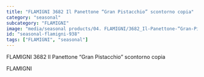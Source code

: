 ```yaml
---
title: "FLAMIGNI 3682 Il Panettone “Gran Pistacchio” scontorno copia"
category: "seasonal"
subcategory: "FLAMIGNI"
image: "media/seasonal products/04. FLAMIGNI/3682_Il-Panettone-“Gran-Pistacchio”_scontorno-copia.jpg"
id: "seasonal-flamigni-938"
tags: ["FLAMIGNI", "seasonal"]
---
```


FLAMIGNI 3682 Il Panettone “Gran Pistacchio” scontorno copia

FLAMIGNI
